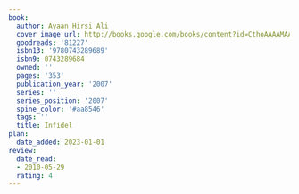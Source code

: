 ```yaml
---
book:
  author: Ayaan Hirsi Ali
  cover_image_url: http://books.google.com/books/content?id=CthoAAAAMAAJ&printsec=frontcover&img=1&zoom=1&source=gbs_api
  goodreads: '81227'
  isbn13: '9780743289689'
  isbn9: 0743289684
  owned: ''
  pages: '353'
  publication_year: '2007'
  series: ''
  series_position: '2007'
  spine_color: '#aa8546'
  tags: ''
  title: Infidel
plan:
  date_added: 2023-01-01
review:
  date_read:
  - 2010-05-29
  rating: 4
---
```

